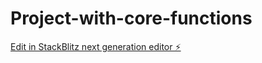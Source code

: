 # Project-with-core-functions

[Edit in StackBlitz next generation editor ⚡️](https://stackblitz.com/~/github.com/WilliamKerridge/Project-with-core-functions)